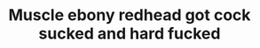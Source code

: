 ---
layout: post
title: Muscle ebony redhead got cock sucked  and hard fucked
duration: '09:54'
view: 263
rate: 2
video: 'http://fantasti.cc/embed/731765/'
category:
 - blowjob
 - busty
 - cab
 - curvy
 - ebony
 - gorgeous
 - outdoor
 - rough
tags: 
 - big-tits
 - sucked
 - fucked
priority: 0.9
changefreq: daily
---